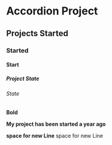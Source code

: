 # Accordion Project
## Projects Started
### Started
#### Start
##### Project State 
###### State

**Bold**

**My project has been started a year ago**

 **space for new Line**
 space for new Line
